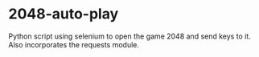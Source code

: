 # 2048-auto-play
Python script using selenium to open the game 2048 and send keys to it. Also incorporates the requests module.
